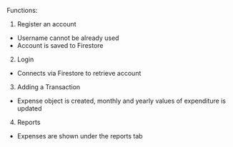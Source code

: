 Functions:

1) Register an account
- Username cannot be already used
- Account is saved to Firestore

2) Login
- Connects via Firestore to retrieve account

3) Adding a Transaction
- Expense object is created, monthly and yearly values of expenditure is updated

4) Reports
- Expenses are shown under the reports tab